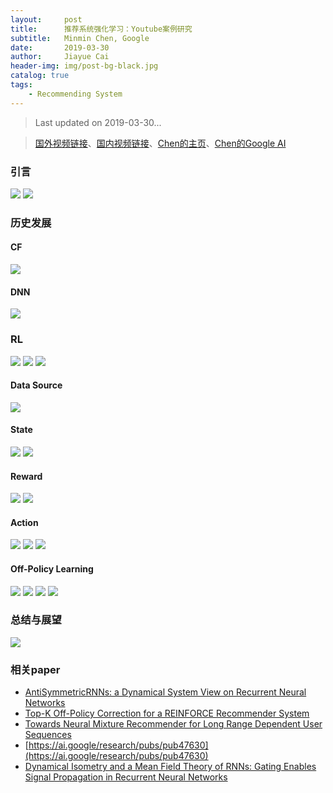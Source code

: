 ```yaml
---
layout:     post
title:      推荐系统强化学习：Youtube案例研究
subtitle:   Minmin Chen, Google
date:       2019-03-30
author:     Jiayue Cai
header-img: img/post-bg-black.jpg
catalog: true
tags:
    - Recommending System
---
```


> Last updated on 2019-03-30... 

> [国外视频链接](http://t.cn/EJFyMBk)、[国内视频链接](https://www.bilibili.com/video/av47720781)、[Chen的主页](https://www.cse.wustl.edu/~mchen/)、[Chen的Google AI](https://ai.google/research/people/106011)

### 引言

![](/img/post/20190330/1.png)
![](/img/post/20190330/2.png)

### 历史发展

#### CF

![](/img/post/20190330/3.png)

#### DNN

![](/img/post/20190330/4.png)

### RL

![](/img/post/20190330/5.png)
![](/img/post/20190330/6.png)
![](/img/post/20190330/7.png)

#### Data Source

![](/img/post/20190330/8.png)

#### State

![](/img/post/20190330/9.png)
![](/img/post/20190330/10.png)

#### Reward

![](/img/post/20190330/11.png)
![](/img/post/20190330/12.png)

#### Action

![](/img/post/20190330/13.png)
![](/img/post/20190330/14.png)
![](/img/post/20190330/15.png)

#### Off-Policy Learning

![](/img/post/20190330/16.png)
![](/img/post/20190330/17.png)
![](/img/post/20190330/18.png)
![](/img/post/20190330/19.png)

### 总结与展望

![](/img/post/20190330/20.png)

### 相关paper

- [AntiSymmetricRNNs: a Dynamical System View on Recurrent Neural Networks](https://ai.google/research/pubs/pub47825)
- [Top-K Off-Policy Correction for a REINFORCE Recommender System](https://ai.google/research/pubs/pub47647)
- [Towards Neural Mixture Recommender for Long Range Dependent User Sequences](https://ai.google/research/pubs/pub47954)
- [https://ai.google/research/pubs/pub47630](https://ai.google/research/pubs/pub47630)
- [Dynamical Isometry and a Mean Field Theory of RNNs: Gating Enables Signal Propagation in Recurrent Neural Networks](https://ai.google/research/pubs/pub47086)




